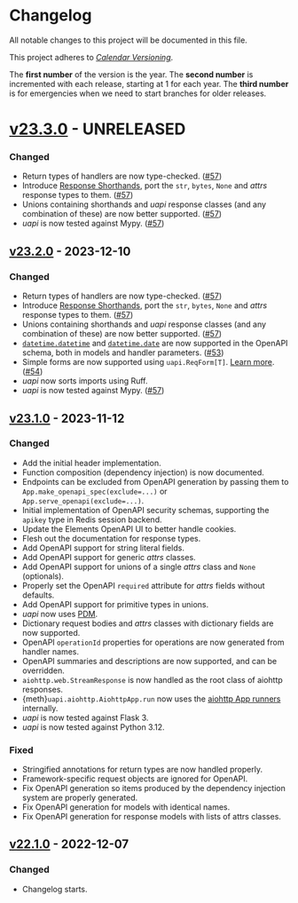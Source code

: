 # Changelog

All notable changes to this project will be documented in this file.

This project adheres to [_Calendar Versioning_](https://calver.org/).

The **first number** of the version is the year.
The **second number** is incremented with each release, starting at 1 for each year.
The **third number** is for emergencies when we need to start branches for older releases.

<!-- changelog follows -->

# [v23.3.0](https://github.com/tinche/uapi/compare/v23.2.0...HEAD) - UNRELEASED

### Changed

- Return types of handlers are now type-checked.
  ([#57](https://github.com/Tinche/uapi/pull/57))
- Introduce [Response Shorthands](https://uapi.threeofwands.com/en/latest/response_shorthands.html), port the `str`, `bytes`, `None` and _attrs_ response types to them.
  ([#57](https://github.com/Tinche/uapi/pull/57))
- Unions containing shorthands and _uapi_ response classes (and any combination of these) are now better supported.
  ([#57](https://github.com/Tinche/uapi/pull/57))
- _uapi_ is now tested against Mypy.
  ([#57](https://github.com/Tinche/uapi/pull/57))

## [v23.2.0](https://github.com/tinche/uapi/compare/v23.1.0...v23.2.0) - 2023-12-10

### Changed

- Return types of handlers are now type-checked.
  ([#57](https://github.com/Tinche/uapi/pull/57))
- Introduce [Response Shorthands](https://uapi.threeofwands.com/en/latest/response_shorthands.html), port the `str`, `bytes`, `None` and _attrs_ response types to them.
  ([#57](https://github.com/Tinche/uapi/pull/57))
- Unions containing shorthands and _uapi_ response classes (and any combination of these) are now better supported.
  ([#57](https://github.com/Tinche/uapi/pull/57))
- [`datetime.datetime`](https://docs.python.org/3/library/datetime.html#datetime-objects) and [`datetime.date`](https://docs.python.org/3/library/datetime.html#date-objects) are now supported in the OpenAPI schema, both in models and handler parameters.
  ([#53](https://github.com/Tinche/uapi/pull/53))
- Simple forms are now supported using `uapi.ReqForm[T]`. [Learn more](handlers.md#forms).
  ([#54](https://github.com/Tinche/uapi/pull/54))
- _uapi_ now sorts imports using Ruff.
- _uapi_ is now tested against Mypy.
  ([#57](https://github.com/Tinche/uapi/pull/57))

## [v23.1.0](https://github.com/tinche/uapi/compare/v22.1.0...v23.1.0) - 2023-11-12

### Changed

- Add the initial header implementation.
- Function composition (dependency injection) is now documented.
- Endpoints can be excluded from OpenAPI generation by passing them to `App.make_openapi_spec(exclude=...)` or `App.serve_openapi(exclude=...)`.
- Initial implementation of OpenAPI security schemas, supporting the `apikey` type in Redis session backend.
- Update the Elements OpenAPI UI to better handle cookies.
- Flesh out the documentation for response types.
- Add OpenAPI support for string literal fields.
- Add OpenAPI support for generic _attrs_ classes.
- Add OpenAPI support for unions of a single _attrs_ class and `None` (optionals).
- Properly set the OpenAPI `required` attribute for _attrs_ fields without defaults.
- Add OpenAPI support for primitive types in unions.
- _uapi_ now uses [PDM](https://pdm.fming.dev/latest/).
- Dictionary request bodies and _attrs_ classes with dictionary fields are now supported.
- OpenAPI `operationId` properties for operations are now generated from handler names.
- OpenAPI summaries and descriptions are now supported, and can be overridden.
- `aiohttp.web.StreamResponse` is now handled as the root class of aiohttp responses.
- {meth}`uapi.aiohttp.AiohttpApp.run` now uses the [aiohttp App runners](https://docs.aiohttp.org/en/stable/web_advanced.html#application-runners) internally.
- _uapi_ is now tested against Flask 3.
- _uapi_ is now tested against Python 3.12.

### Fixed

- Stringified annotations for return types are now handled properly.
- Framework-specific request objects are ignored for OpenAPI.
- Fix OpenAPI generation so items produced by the dependency injection system are properly generated.
- Fix OpenAPI generation for models with identical names.
- Fix OpenAPI generation for response models with lists of attrs classes.

## [v22.1.0](https://github.com/tinche/uapi/compare/63cd8336f229f3a007f8fce7e9791b22abaf75d9...v22.1.0) - 2022-12-07

### Changed

- Changelog starts.

